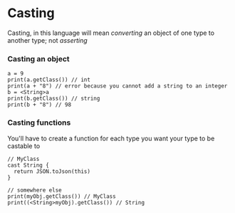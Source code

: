# Casting
Casting, in this language will mean _converting_ an object of one type to another type; not _asserting_

### Casting an object

```
a = 9
print(a.getClass()) // int
print(a + "8") // error because you cannot add a string to an integer
b = <String>a
print(b.getClass()) // string
print(b + "8") // 98
```

### Casting functions
You'll have to create a function for each type you want your type to be castable to

```
// MyClass
cast String {
  return JSON.toJson(this)
}
```
```
// somewhere else
print(myObj.getClass()) // MyClass
print((<String>myObj).getClass()) // String
```
